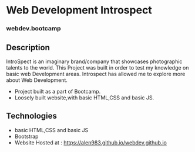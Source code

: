 # Web Development Introspect 
### webdev.bootcamp  

## Description
IntroSpect is an imaginary brand/company that showcases photographic talents to the world.
This Project was built in order to test my knowledge on basic web Development areas.
Introspect has allowed me to explore more about Web Development.
- Project built as a part of Bootcamp.
- Loosely built website,with basic HTML,CSS and basic JS.
 
## Technologies
- basic HTML,CSS and basic JS
- Bootstrap
- Website Hosted at : https://alen983.github.io/webdev.github.io
